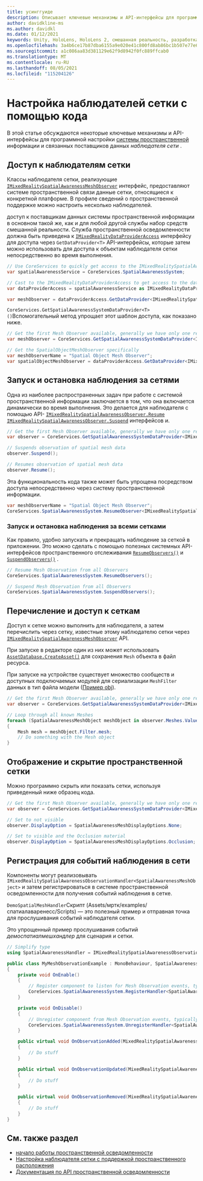 ```yaml
---
title: усинггуиде
description: Описывает ключевые механизмы и API-интерфейсы для программной настройки системы поддержки пространственной информации.
author: davidkline-ms
ms.author: davidkl
ms.date: 01/12/2021
keywords: Unity, HoloLens, HoloLens 2, смешанная реальность, разработка, MRTK
ms.openlocfilehash: 3a4b6ce17b87dba6155a9e020e41c800fd8ab86bc1b507e77e680fe9ec9a6687
ms.sourcegitcommit: a1c086aa83d381129e62f9d8942f0fc889ffcab0
ms.translationtype: MT
ms.contentlocale: ru-RU
ms.lasthandoff: 08/05/2021
ms.locfileid: "115204126"
---
```

# <a name="configuring-mesh-observers-via-code"></a>Настройка наблюдателей сетки с помощью кода

В этой статье обсуждаются некоторые ключевые механизмы и API-интерфейсы для программной настройки [системы пространственной](spatial-awareness-getting-started.md) информации и связанных поставщиков данных *наблюдателя сети* .

## <a name="accessing-mesh-observers"></a>Доступ к наблюдателям сетки

Классы наблюдателя сетки, реализующие [`IMixedRealitySpatialAwarenessMeshObserver`](xref:Microsoft.MixedReality.Toolkit.SpatialAwareness.IMixedRealitySpatialAwarenessMeshObserver) интерфейс, предоставляют системе пространственной связи данные сетки, относящиеся к конкретной платформе. В профиле сведений о пространственной поддержке можно настроить несколько наблюдателей.

доступ к поставщикам данных системы пространственной информации в основном такой же, как и для любой другой службы набор средств смешанной реальности. Служба пространственной осведомленности должна быть приведена к [`IMixedRealityDataProviderAccess`](xref:Microsoft.MixedReality.Toolkit.IMixedRealityDataProviderAccess) интерфейсу для доступа через `GetDataProvider<T>` API-интерфейсы, которые затем можно использовать для доступа к объектам наблюдателя сетки непосредственно во время выполнения.

```c#
// Use CoreServices to quickly get access to the IMixedRealitySpatialAwarenessSystem
var spatialAwarenessService = CoreServices.SpatialAwarenessSystem;

// Cast to the IMixedRealityDataProviderAccess to get access to the data providers
var dataProviderAccess = spatialAwarenessService as IMixedRealityDataProviderAccess;

var meshObserver = dataProviderAccess.GetDataProvider<IMixedRealitySpatialAwarenessMeshObserver>();
```

`CoreServices.GetSpatialAwarenessSystemDataProvider<T>()`Вспомогательный метод упрощает этот шаблон доступа, как показано ниже.

```c#
// Get the first Mesh Observer available, generally we have only one registered
var meshObserver = CoreServices.GetSpatialAwarenessSystemDataProvider<IMixedRealitySpatialAwarenessMeshObserver>();

// Get the SpatialObjectMeshObserver specifically
var meshObserverName = "Spatial Object Mesh Observer";
var spatialObjectMeshObserver = dataProviderAccess.GetDataProvider<IMixedRealitySpatialAwarenessMeshObserver>(meshObserverName);
```

## <a name="starting-and-stopping-mesh-observation"></a>Запуск и остановка наблюдения за сетями

Одна из наиболее распространенных задач при работе с системой пространственной информации заключается в том, что она включается динамически во время выполнения. Это делается для наблюдателя с помощью API- [`IMixedRealitySpatialAwarenessObserver.Resume`](xref:Microsoft.MixedReality.Toolkit.SpatialAwareness.IMixedRealitySpatialAwarenessObserver.Resume) [`IMixedRealitySpatialAwarenessObserver.Suspend`](xref:Microsoft.MixedReality.Toolkit.SpatialAwareness.IMixedRealitySpatialAwarenessObserver.Suspend) интерфейсов и.

```c#
// Get the first Mesh Observer available, generally we have only one registered
var observer = CoreServices.GetSpatialAwarenessSystemDataProvider<IMixedRealitySpatialAwarenessMeshObserver>();

// Suspends observation of spatial mesh data
observer.Suspend();

// Resumes observation of spatial mesh data
observer.Resume();
```

Эта функциональность кода также может быть упрощена посредством доступа непосредственно через систему пространственной информации.

```c#
var meshObserverName = "Spatial Object Mesh Observer";
CoreServices.SpatialAwarenessSystem.ResumeObserver<IMixedRealitySpatialAwarenessMeshObserver>(meshObserverName);
```

### <a name="starting-and-stopping-all-mesh-observation"></a>Запуск и остановка наблюдения за всеми сетками

Как правило, удобно запускать и прекращать наблюдение за сеткой в приложении. Это можно сделать с помощью полезных системных API-интерфейсов пространственного отслеживания [`ResumeObservers()`](xref:Microsoft.MixedReality.Toolkit.SpatialAwareness.IMixedRealitySpatialAwarenessSystem.ResumeObservers) и [`SuspendObservers()`](xref:Microsoft.MixedReality.Toolkit.SpatialAwareness.IMixedRealitySpatialAwarenessSystem.SuspendObservers) .

```c#
// Resume Mesh Observation from all Observers
CoreServices.SpatialAwarenessSystem.ResumeObservers();

// Suspend Mesh Observation from all Observers
CoreServices.SpatialAwarenessSystem.SuspendObservers();
```

## <a name="enumerating-and-accessing-the-meshes"></a>Перечисление и доступ к сеткам

Доступ к сетке можно выполнить для наблюдателя, а затем перечислить через сетку, известные этому наблюдателю сетки через [`IMixedRealitySpatialAwarenessMeshObserver`](xref:Microsoft.MixedReality.Toolkit.SpatialAwareness.IMixedRealitySpatialAwarenessMeshObserver) API.

При запуске в редакторе один из них может использовать [`AssetDatabase.CreateAsset()`](https://docs.unity3d.com/ScriptReference/AssetDatabase.CreateAsset.html) для сохранения `Mesh` объекта в файл ресурса.

При запуске на устройстве существует множество сообществ и доступных подключаемых модулей для сериализации `MeshFilter` данных в тип файла модели ([Пример obj](http://wiki.unity3d.com/index.php/ObjExporter)).

```c#
// Get the first Mesh Observer available, generally we have only one registered
var observer = CoreServices.GetSpatialAwarenessSystemDataProvider<IMixedRealitySpatialAwarenessMeshObserver>();

// Loop through all known Meshes
foreach (SpatialAwarenessMeshObject meshObject in observer.Meshes.Values)
{
    Mesh mesh = meshObject.Filter.mesh;
    // Do something with the Mesh object
}
```

## <a name="showing-and-hiding-the-spatial-mesh"></a>Отображение и скрытие пространственной сетки

Можно программно скрыть или показать сетки, используя приведенный ниже образец кода.

```c#
// Get the first Mesh Observer available, generally we have only one registered
var observer = CoreServices.GetSpatialAwarenessSystemDataProvider<IMixedRealitySpatialAwarenessMeshObserver>();

// Set to not visible
observer.DisplayOption = SpatialAwarenessMeshDisplayOptions.None;

// Set to visible and the Occlusion material
observer.DisplayOption = SpatialAwarenessMeshDisplayOptions.Occlusion;
```

## <a name="registering-for-mesh-observation-events"></a>Регистрация для событий наблюдения в сети

Компоненты могут реализовывать `IMixedRealitySpatialAwarenessObservationHandler<SpatialAwarenessMeshObject>` и затем регистрироваться в системе пространственной осведомленности для получения событий наблюдения в сетке.

`DemoSpatialMeshHandler`Скрипт (Assets/мртк/examples/спатиалаваренесс/Scripts) — это полезный пример и отправная точка для прослушивания событий наблюдателя сетки.

Это упрощенный пример прослушивания событий *демоспатиалмешхандлер* для сценария и сетки.

```c#
// Simplify type
using SpatialAwarenessHandler = IMixedRealitySpatialAwarenessObservationHandler<SpatialAwarenessMeshObject>;

public class MyMeshObservationExample : MonoBehaviour, SpatialAwarenessHandler
{
    private void OnEnable()
    {
        // Register component to listen for Mesh Observation events, typically done in OnEnable()
        CoreServices.SpatialAwarenessSystem.RegisterHandler<SpatialAwarenessHandler>(this);
    }

    private void OnDisable()
    {
        // Unregister component from Mesh Observation events, typically done in OnDisable()
        CoreServices.SpatialAwarenessSystem.UnregisterHandler<SpatialAwarenessHandler>(this);
    }

    public virtual void OnObservationAdded(MixedRealitySpatialAwarenessEventData<SpatialAwarenessMeshObject> eventData)
    {
        // Do stuff
    }

    public virtual void OnObservationUpdated(MixedRealitySpatialAwarenessEventData<SpatialAwarenessMeshObject> eventData)
    {
        // Do stuff
    }

    public virtual void OnObservationRemoved(MixedRealitySpatialAwarenessEventData<SpatialAwarenessMeshObject> eventData)
    {
        // Do stuff
    }
}
```

## <a name="see-also"></a>См. также раздел

- [начало работы пространственной осведомленности](spatial-awareness-getting-started.md)
- [Настройка наблюдателя сетки с поддержкой пространственного расположения](configuring-spatial-awareness-mesh-observer.md)
- [Документация по API пространственной осведомленности](xref:Microsoft.MixedReality.Toolkit.SpatialAwareness)
